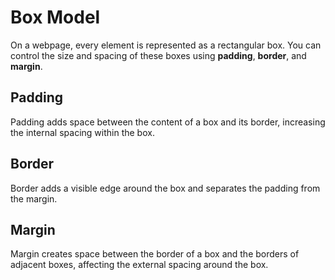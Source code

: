 # Box Model
On a webpage, every element is represented as a rectangular box. You can control the size and spacing of these boxes using **padding**, **border**, and **margin**.


## Padding
Padding adds space between the content of a box and its border, increasing the internal spacing within the box.

## Border
Border adds a visible edge around the box and separates the padding from the margin.

## Margin
Margin creates space between the border of a box and the borders of adjacent boxes, affecting the external spacing around the box.
